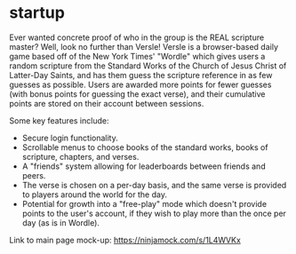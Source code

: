 # startup
Ever wanted concrete proof of who in the group is the REAL scripture master? Well, look no further than Versle!
Versle is a browser-based daily game based off of the New York Times' "Wordle" which gives users a random scripture
from the Standard Works of the Church of Jesus Christ of Latter-Day Saints, and has them guess the scripture
reference in as few guesses as possible. Users are awarded more points for fewer guesses (with bonus points for
guessing the exact verse), and their cumulative points are stored on their account between sessions.

Some key features include:
- Secure login functionality.
- Scrollable menus to choose books of the standard works, books of scripture, chapters, and verses.
- A "friends" system allowing for leaderboards between friends and peers.
- The verse is chosen on a per-day basis, and the same verse is provided to players around the world for the day.
- Potential for growth into a "free-play" mode which doesn't provide points to the user's account, if they wish
  to play more than the once per day (as is in Wordle).

Link to main page mock-up: https://ninjamock.com/s/1L4WVKx
